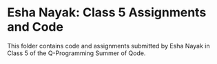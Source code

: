 # Esha Nayak: Class 5 Assignments and Code
This folder contains code and assignments submitted by Esha Nayak in Class 5 of the Q-Programming Summer of Qode.